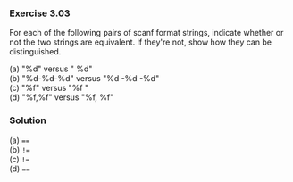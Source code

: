 ### Exercise 3.03

For each of the following pairs of scanf format strings, indicate whether or not the two strings are equivalent. If they're not, show how they can be distinguished.  

(a) "%d"       versus " %d"  
(b) "%d-%d-%d" versus "%d -%d -%d"  
(c) "%f"       versus "%f "  
(d) "%f,%f"    versus "%f, %f"  

### Solution

(a) `==`   
(b) `!=`  
(c) `!=`  
(d) `==`  